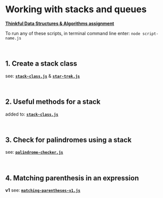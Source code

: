 # Working with stacks and queues

**[Thinkful Data Structures & Algorithms assignment](https://courses.thinkful.com/dsa-v1/checkpoint/6#assignment)**

To run any of these scripts, in terminal command line enter: `node script-name.js`

<br />

## 1. Create a stack class

see: [**`stack-class.js`**](https://github.com/artificialarea/DSA-Stack-and-Queue/blob/main/stack-class.js) & [**`star-trek.js`**](https://github.com/artificialarea/DSA-Stack-and-Queue/blob/main/star-trek.js)



<br /> 

## 2. Useful methods for a stack

added to: [**`stack-class.js`**](https://github.com/artificialarea/DSA-Stack-and-Queue/blob/main/stack-class.js)



<br /> 

## 3. Check for palindromes using a stack

see: [**`palindrome-checker.js`**](https://github.com/artificialarea/DSA-Stack-and-Queue/blob/main/palindrome-checker.js)



<br /> 

## 4. Matching parenthesis in an expression


**v1** see: [**`matching-parentheses-v1.js`**](https://github.com/artificialarea/DSA-Stack-and-Queue/blob/main/matching-parentheses.js)
















